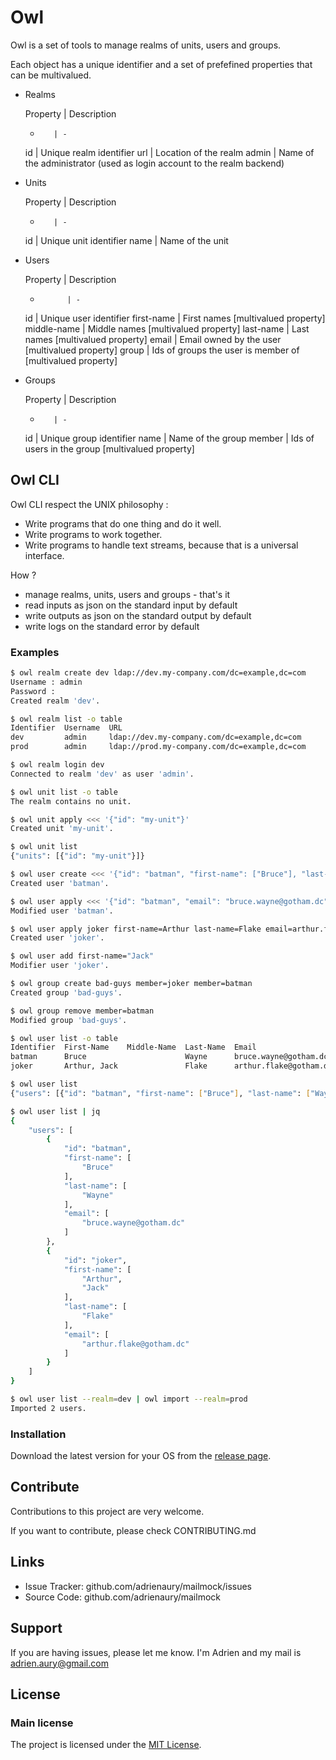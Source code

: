 # Owl

Owl is a set of tools to manage realms of units, users and groups.

Each object has a unique identifier and a set of prefefined properties that can be multivalued.

* Realms

    Property | Description
    -        | -
    id       | Unique realm identifier
    url      | Location of the realm
    admin    | Name of the administrator (used as login account to the realm backend)

* Units

    Property | Description
    -        | -
    id       | Unique unit identifier
    name     | Name of the unit

* Users

    Property    | Description
    -           | -
    id          | Unique user identifier
    first-name  | First names [multivalued property]
    middle-name | Middle names [multivalued property]
    last-name   | Last names [multivalued property]
    email       | Email owned by the user [multivalued property]
    group       | Ids of groups the user is member of [multivalued property]

* Groups

    Property | Description
    -        | -
    id       | Unique group identifier
    name     | Name of the group
    member   | Ids of users in the group [multivalued property]

## Owl CLI

Owl CLI respect the UNIX philosophy :

* Write programs that do one thing and do it well.
* Write programs to work together.
* Write programs to handle text streams, because that is a universal interface.

How ?

* manage realms, units, users and groups - that's it
* read inputs as json on the standard input by default
* write outputs as json on the standard output by default
* write logs on the standard error by default

### Examples

```bash
$ owl realm create dev ldap://dev.my-company.com/dc=example,dc=com
Username : admin
Password :
Created realm 'dev'.

$ owl realm list -o table
Identifier  Username  URL
dev         admin     ldap://dev.my-company.com/dc=example,dc=com
prod        admin     ldap://prod.my-company.com/dc=example,dc=com

$ owl realm login dev
Connected to realm 'dev' as user 'admin'.

$ owl unit list -o table
The realm contains no unit.

$ owl unit apply <<< '{"id": "my-unit"}'
Created unit 'my-unit'.

$ owl unit list
{"units": [{"id": "my-unit"}]}

$ owl user create <<< '{"id": "batman", "first-name": ["Bruce"], "last-name": ["Wayne"]}'
Created user 'batman'.

$ owl user apply <<< '{"id": "batman", "email": "bruce.wayne@gotham.dc"}'
Modified user 'batman'.

$ owl user apply joker first-name=Arthur last-name=Flake email=arthur.flake@gotham.dc
Created user 'joker'.

$ owl user add first-name="Jack"
Modifier user 'joker'.

$ owl group create bad-guys member=joker member=batman
Created group 'bad-guys'.

$ owl group remove member=batman
Modified group 'bad-guys'.

$ owl user list -o table
Identifier  First-Name    Middle-Name  Last-Name  Email                   Group
batman      Bruce                      Wayne      bruce.wayne@gotham.dc
joker       Arthur, Jack               Flake      arthur.flake@gotham.dc  bad-guys

$ owl user list
{"users": [{"id": "batman", "first-name": ["Bruce"], "last-name": ["Wayne"], "email": ["bruce.wayne@gotham.dc"]}, {"id": "joker", "first-name": ["Arthur", "Jack"], "last-name": ["Flake"], "email": ["arthur.flake@gotham.dc"]}]}

$ owl user list | jq
{
    "users": [
        {
            "id": "batman",
            "first-name": [
                "Bruce"
            ],
            "last-name": [
                "Wayne"
            ],
            "email": [
                "bruce.wayne@gotham.dc"
            ]
        },
        {
            "id": "joker",
            "first-name": [
                "Arthur",
                "Jack"
            ],
            "last-name": [
                "Flake"
            ],
            "email": [
                "arthur.flake@gotham.dc"
            ]
        }
    ]
}

$ owl user list --realm=dev | owl import --realm=prod
Imported 2 users.
```

### Installation

Download the latest version for your OS from the [release page](https://github.com/adrienaury/owl/releases).

## Contribute

Contributions to this project are very welcome.

If you want to contribute, please check CONTRIBUTING.md

## Links

* Issue Tracker: github.com/adrienaury/mailmock/issues
* Source Code: github.com/adrienaury/mailmock

## Support

If you are having issues, please let me know.
I'm Adrien and my mail is adrien.aury@gmail.com

## License

### Main license

The project is licensed under the [MIT License](https://opensource.org/licenses/MIT).
